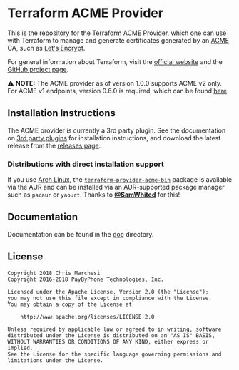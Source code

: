 Terraform ACME Provider
========================

This is the repository for the Terraform ACME Provider, which one can use with
Terraform to manage and generate certificates generated by an [ACME][about-acme]
CA, such as [Let's Encrypt][lets-encrypt].

[about-acme]: https://ietf-wg-acme.github.io/acme/draft-ietf-acme-acme.html
[lets-encrypt]: https://letsencrypt.org

For general information about Terraform, visit the [official
website][terraform-io] and the [GitHub project page][terraform-gh].

[terraform-io]: https://www.terraform.io/
[terraform-gh]: https://github.com/hashicorp/terraform

:warning: **NOTE:** The ACME provider as of version 1.0.0 supports ACME v2 only.
For ACME v1 endpoints, version 0.6.0 is required, which can be found
[here][release-v0.6.0].

[release-v0.6.0]: https://github.com/vancluever/terraform-provider-acme/releases/tag/v0.6.0

## Installation Instructions

The ACME provider is currently a 3rd party plugin. See the documentation on [3rd
party plugins][3rd-party-plugins] for installation instructions, and download
the latest release from the [releases page][releases-page].

[3rd-party-plugins]: https://www.terraform.io/docs/configuration/providers.html#third-party-plugins
[releases-page]: https://github.com/vancluever/terraform-provider-acme/releases

### Distributions with direct installation support

If you use [Arch Linux][arch-linux], the
[`terraform-provider-acme-bin`][terraform-provider-acme-bin-arch] package is
available via the AUR and can be installed via an AUR-supported package manager
such as `pacaur` or `yaourt`. Thanks to [**@SamWhited**][samwhited-gh] for this!

[arch-linux]: https://www.archlinux.org/
[terraform-provider-acme-bin-arch]: https://aur.archlinux.org/packages/terraform-provider-acme-bin/
[samwhited-gh]: https://github.com/SamWhited

## Documentation

Documentation can be found in the [doc](doc/) directory.

## License

```
Copyright 2018 Chris Marchesi
Copyright 2016-2018 PayByPhone Technologies, Inc.

Licensed under the Apache License, Version 2.0 (the "License");
you may not use this file except in compliance with the License.
You may obtain a copy of the License at

    http://www.apache.org/licenses/LICENSE-2.0

Unless required by applicable law or agreed to in writing, software
distributed under the License is distributed on an "AS IS" BASIS,
WITHOUT WARRANTIES OR CONDITIONS OF ANY KIND, either express or implied.
See the License for the specific language governing permissions and
limitations under the License.
```
